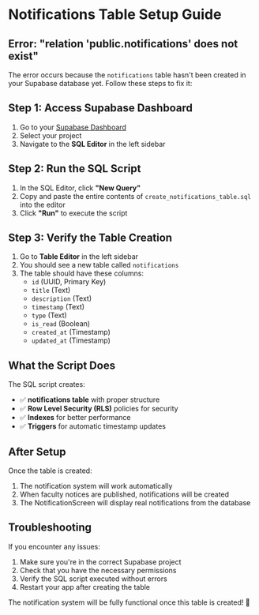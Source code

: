 # Notifications Table Setup Guide

## Error: "relation 'public.notifications' does not exist"

The error occurs because the `notifications` table hasn't been created in your Supabase database yet. Follow these steps to fix it:

## Step 1: Access Supabase Dashboard

1. Go to your [Supabase Dashboard](https://supabase.com/dashboard)
2. Select your project
3. Navigate to the **SQL Editor** in the left sidebar

## Step 2: Run the SQL Script

1. In the SQL Editor, click **"New Query"**
2. Copy and paste the entire contents of `create_notifications_table.sql` into the editor
3. Click **"Run"** to execute the script

## Step 3: Verify the Table Creation

1. Go to **Table Editor** in the left sidebar
2. You should see a new table called `notifications`
3. The table should have these columns:
   - `id` (UUID, Primary Key)
   - `title` (Text)
   - `description` (Text)
   - `timestamp` (Text)
   - `type` (Text)
   - `is_read` (Boolean)
   - `created_at` (Timestamp)
   - `updated_at` (Timestamp)

## What the Script Does

The SQL script creates:
- ✅ **notifications table** with proper structure
- ✅ **Row Level Security (RLS)** policies for security
- ✅ **Indexes** for better performance
- ✅ **Triggers** for automatic timestamp updates

## After Setup

Once the table is created:
1. The notification system will work automatically
2. When faculty notices are published, notifications will be created
3. The NotificationScreen will display real notifications from the database

## Troubleshooting

If you encounter any issues:
1. Make sure you're in the correct Supabase project
2. Check that you have the necessary permissions
3. Verify the SQL script executed without errors
4. Restart your app after creating the table

The notification system will be fully functional once this table is created! 🎉 